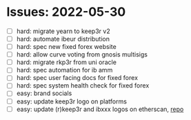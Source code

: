 # Issues: 2022-05-30

- [ ] hard: migrate yearn to keep3r v2
- [ ] hard: automate ibeur distribution
- [ ] hard: spec new fixed forex website
- [ ] hard: allow curve voting from gnosis multisigs
- [ ] hard: migrate rkp3r from uni oracle
- [ ] hard: spec automation for ib amm
- [ ] hard: spec user facing docs for fixed forex
- [ ] hard: spec system health check for fixed forex
- [ ] easy: brand socials
- [ ] easy: update keep3r logo on platforms
- [ ] easy: update (r)keep3r and ibxxx logos on etherscan, [repo](https://github.com/yearn/yearn-assets/tree/master/icons/multichain-tokens/1)
